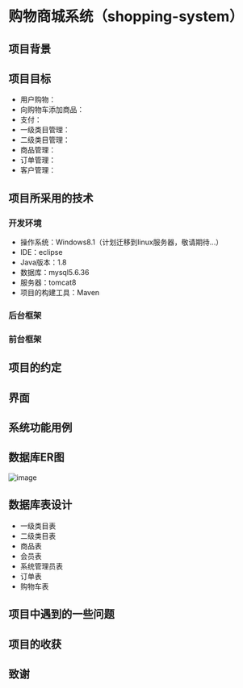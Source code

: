# 购物商城系统（shopping-system）

## 项目背景

> 

## 项目目标

* 用户购物：
* 向购物车添加商品：
* 支付：
* 一级类目管理：
* 二级类目管理：
* 商品管理：
* 订单管理：
* 客户管理：

## 项目所采用的技术

### 开发环境

* 操作系统：Windows8.1（计划迁移到linux服务器，敬请期待...）
* IDE：eclipse
* Java版本：1.8
* 数据库：mysql5.6.36
* 服务器：tomcat8
* 项目的构建工具：Maven

### 后台框架



### 前台框架


## 项目的约定


## 界面


## 系统功能用例


## 数据库ER图

![image](https://github.com/MrQuJL/online-shop/raw/master/shopping-imgs/er.jpeg)


## 数据库表设计

* 一级类目表
* 二级类目表
* 商品表
* 会员表
* 系统管理员表
* 订单表
* 购物车表


## 项目中遇到的一些问题


## 项目的收获


## 致谢

